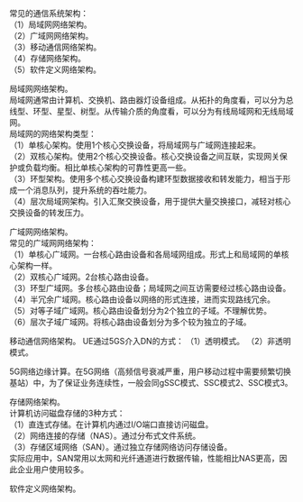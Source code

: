 常见的通信系统架构：  
（1）局域网网络架构。  
（2）广域网网络架构。  
（3）移动通信网络架构。  
（4）存储网络架构。  
（5）软件定义网络架构。  

局域网网络架构。  
局域网通常由计算机、交换机、路由器灯设备组成。从拓扑的角度看，可以分为总线型、环型、星型、树型。从传输介质的角度看，可以分为有线局域网和无线局域网。  
局域网的网络架构类型：  
（1）单核心架构。使用1个核心交换设备，将局域网与广域网连接起来。  
（2）双核心架构。使用2个核心交换设备。核心交换设备之间互联，实现网关保护或负载均衡。相比单核心架构的可靠性更高一些。  
（3）环型架构。使用多个核心交换设备构建环型数据接收和转发能力，相当于形成一个消息队列，提升系统的吞吐能力。  
（4）层次局域网架构。引入汇聚交换设备，用于提供大量交换接口，减轻对核心交换设备的转发压力。

广域网网络架构。  
常见的广域网网络架构：  
（1）单核心广域网。一台核心路由设备和各局域网组成。形式上和局域网的单核心架构一样。  
（2）双核心广域网。2台核心路由设备。  
（3）环型广域网。多台核心路由设备；局域网之间互访需要经过核心路由设备。  
（4）半冗余广域网。核心路由设备以网络的形式连接，进而实现路线冗余。  
（5）对等子域广域网。核心路由设备划分为2个独立的子域。不理解优势。  
（6）层次子域广域网。将核心路由设备划分为多个较为独立的子域。

移动通信网络架构。
UE通过5GS介入DN的方式：
（1）透明模式。
（2）非透明模式。

5G网络边缘计算。在5G网络（高频信号衰减严重，用户移动过程中需要频繁切换基站）中，为了保证业务连续性，一般会同gSSC模式、SSC模式2、SSC模式3。

存储网络架构。  
计算机访问磁盘存储的3种方式：  
（1）直连式存储。在计算机内通过I/O端口直接访问磁盘。  
（2）网络连接的存储（NAS）。通过分布式文件系统。  
（3）存储区域网络（SAN）。通过独立存储网络访问存储设备。  
实际应用中，SAN常用以太网和光纤通道进行数据传输，性能相比NAS更高，因此企业用户使用较多。

软件定义网络架构。